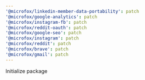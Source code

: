 ```yaml
---
'@microfox/linkedin-member-data-portability': patch
'@microfox/google-analytics': patch
'@microfox/instagram-fb': patch
'@microfox/reddit-oauth': patch
'@microfox/google-seo': patch
'@microfox/instagram': patch
'@microfox/reddit': patch
'@microfox/brave': patch
'@microfox/gmail': patch
---
```


Initialize package
